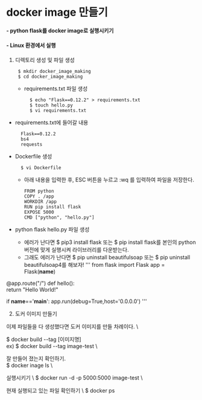 # docker image 만들기 

#### - python flask를 docker image로 실행시키기
#### - Linux 환경에서 실행




1. 디렉토리 생성 및 파일 생성 

        $ mkdir docker_image_making 
        $ cd docker_image_making 

    - requirements.txt 파일 생성 
    
            $ echo "Flask==0.12.2" > requirements.txt 
            $ touch hello.py 
            $ vi requirements.txt  

  - requirements.txt에 들어갈 내용 
  
          Flask==0.12.2 
          bs4 
          requests

- Dockerfile 생성

        $ vi Dockerfile
    - 아래 내용을 입력한 후, ESC 버튼을 누르고 :wq 를 입력하여 파일을 저장한다.
 
          FROM python
          COPY . /app
          WORKDIR /app
          RUN pip install flask
          EXPOSE 5000
          CMD ["python", "hello.py"]

 - python flask hello.py 파일 생성
    - 에러가 난다면 $ pip3 install flask 또는 $ pip install flask를 본인의 python 버전에 맞게 실행시켜 라이브러리를 다운받는다.
    - 그래도 에러가 난다면 $ pip uninstall beautifulsoap 또는 $ pip uninstall beautifulsoap4를 해보자!
 '''
from flask import Flask
app = Flask(__name__)

@app.route("/")
def hello():  
        return "Hello World!"

if __name__=='__main__':
    app.run(debug=True,host='0.0.0.0')
'''

2. 도커 이미지 만들기

이제 파일들을 다 생성했다면 도커 이미지를 만들 차례이다. \

$ docker build --tag [이미지명] \
ex) $ docker build --tag image-test \

잘 만들어 졌는지 확인하기. \
$ docker inage ls \ 

실행시키기 \ 
$ docker run -d -p 5000:5000 image-test \ 

현재 실행되고 있는 파일 확인하기 \ 
$ docker ps 




  
  

